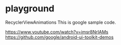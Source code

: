 # playground
RecyclerViewAnimations
This is google sample code.

https://www.youtube.com/watch?v=imsr8NrIAMs
https://github.com/google/android-ui-toolkit-demos
